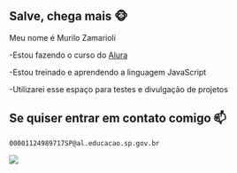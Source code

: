 ## Salve, chega mais 🐵

  Meu nome é Murilo Zamarioli
  
  -Estou fazendo o curso do [Alura](https://www.alura.com.br)
  
  -Estou treinado e aprendendo a linguagem JavaScript
  
  -Utilizarei esse espaço para testes e divulgação de projetos

  ## Se quiser entrar em contato comigo  📫
   
    00001124989717SP@al.educacao.sp.gov.br
  ![](https://media.tenor.com/T7BCDQh_tMgAAAAM/gyomei-himejima.gif)
    
